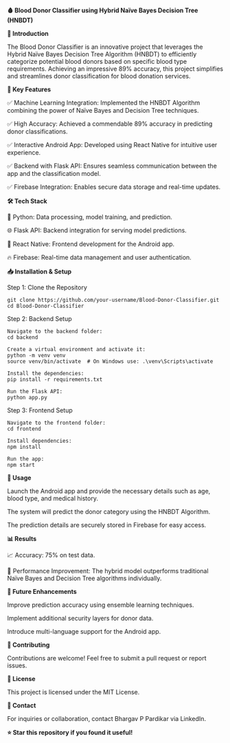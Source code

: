 **🩸 Blood Donor Classifier using Hybrid Naïve Bayes Decision Tree (HNBDT)**




**🚀 Introduction**

The Blood Donor Classifier is an innovative project that leverages the Hybrid Naïve Bayes Decision Tree Algorithm (HNBDT) to efficiently categorize potential blood donors based on specific blood type requirements. Achieving an impressive 89% accuracy, this project simplifies and streamlines donor classification for blood donation services.

**🌟 Key Features**

✅ Machine Learning Integration: Implemented the HNBDT Algorithm combining the power of Naïve Bayes and Decision Tree techniques.

✅ High Accuracy: Achieved a commendable 89% accuracy in predicting donor classifications.

✅ Interactive Android App: Developed using React Native for intuitive user experience.

✅ Backend with Flask API: Ensures seamless communication between the app and the classification model.

✅ Firebase Integration: Enables secure data storage and real-time updates.

**🛠️ Tech Stack**

🐍 Python: Data processing, model training, and prediction.

🌐 Flask API: Backend integration for serving model predictions.

📱 React Native: Frontend development for the Android app.

🔥 Firebase: Real-time data management and user authentication. 


**📥 Installation & Setup**

Step 1: Clone the Repository

    git clone https://github.com/your-username/Blood-Donor-Classifier.git
    cd Blood-Donor-Classifier


Step 2: Backend Setup

    Navigate to the backend folder:
    cd backend

    Create a virtual environment and activate it:
    python -m venv venv
    source venv/bin/activate  # On Windows use: .\venv\Scripts\activate

    Install the dependencies:
    pip install -r requirements.txt

    Run the Flask API:
    python app.py


Step 3: Frontend Setup

    Navigate to the frontend folder:
    cd frontend

    Install dependencies:
    npm install

    Run the app:
    npm start



**📲 Usage**

Launch the Android app and provide the necessary details such as age, blood type, and medical history.

The system will predict the donor category using the HNBDT Algorithm.

The prediction details are securely stored in Firebase for easy access.



**📊 Results**

📈 Accuracy: 75% on test data.

🚨 Performance Improvement: The hybrid model outperforms traditional Naïve Bayes and Decision Tree algorithms individually.



**🔮 Future Enhancements**

Improve prediction accuracy using ensemble learning techniques.

Implement additional security layers for donor data.

Introduce multi-language support for the Android app.



**🤝 Contributing**

Contributions are welcome! Feel free to submit a pull request or report issues.



**📝 License**

This project is licensed under the MIT License.



**📧 Contact**

For inquiries or collaboration, contact Bhargav P Pardikar via LinkedIn.

**⭐ Star this repository if you found it useful!**
